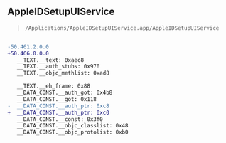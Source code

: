## AppleIDSetupUIService

> `/Applications/AppleIDSetupUIService.app/AppleIDSetupUIService`

```diff

-50.461.2.0.0
+50.466.0.0.0
   __TEXT.__text: 0xaec8
   __TEXT.__auth_stubs: 0x970
   __TEXT.__objc_methlist: 0xad8

   __TEXT.__eh_frame: 0x88
   __DATA_CONST.__auth_got: 0x4b8
   __DATA_CONST.__got: 0x118
-  __DATA_CONST.__auth_ptr: 0xc8
+  __DATA_CONST.__auth_ptr: 0xc0
   __DATA_CONST.__const: 0x3f0
   __DATA_CONST.__objc_classlist: 0x48
   __DATA_CONST.__objc_protolist: 0xb0

```
